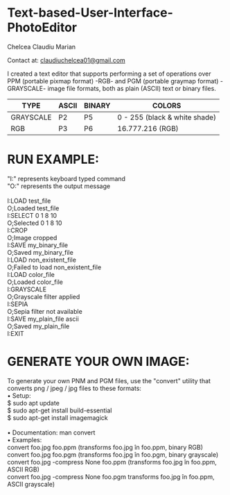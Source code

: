 # Text-based-User-Interface-PhotoEditor

Chelcea Claudiu Marian

Contact at: claudiuchelcea01@gmail.com

I created a text editor that supports performing a set of operations over PPM (portable pixmap format) -RGB- and PGM (portable graymap format) -GRAYSCALE- image file formats, both as plain (ASCII) text or binary files.

|        TYPE        |        ASCII        |        BINARY       |               COLORS                |
| ------------------ | ------------------- | ------------------- | ----------------------------------- |
|      GRAYSCALE     |         P2          |         P5          |    0 - 255 (black & white shade)    |
|      RGB           |         P3          |         P6          |            16.777.216 (RGB)         |


# RUN EXAMPLE: 
"I:" represents keyboard typed command <br>
"O:" represents the output message<br><br>
I:LOAD test_file  <br/>
O;Loaded test_file <br/>
I:SELECT 0 1 8 10 <br/>
O;Selected 0 1 8 10 <br/>
I:CROP<br/>
O;Image cropped<br/>
I:SAVE my_binary_file<br/>
O;Saved my_binary_file<br/>
I:LOAD non_existent_file<br/>
O;Failed to load non_existent_file<br/>
I:LOAD color_file<br/>
O;Loaded color_file<br/>
I:GRAYSCALE<br/>
O;Grayscale filter applied<br/>
I:SEPIA<br/>
O;Sepia filter not available<br/>
I:SAVE my_plain_file ascii<br/>
O;Saved my_plain_file<br/>
I:EXIT<br/>

# GENERATE YOUR OWN IMAGE:
To generate your own PNM and PGM files, use the "convert" utility that converts png / jpeg / jpg files to these formats:<br/>
• Setup: <br>
$ sudo apt update <br>
$ sudo apt-get install build-essential <br>
$ sudo apt-get install imagemagick<br/> <br>
• Documentation: man convert<br/>
• Examples:<br/>
    convert foo.jpg foo.ppm (transforms foo.jpg în foo.ppm, binary RGB)<br/>
    convert foo.jpg foo.pgm (transforms foo.jpg în foo.pgm, binary grayscale)<br/>
    convert foo.jpg -compress None foo.ppm (transforms foo.jpg în foo.ppm, ASCII RGB)<br/>
    convert foo.jpg -compress None foo.pgm transforms foo.jpg în foo.ppm, ASCII grayscale)<br/>
